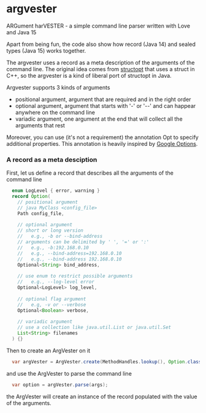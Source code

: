 # argvester
ARGument harVESTER - a simple command line parser written with Love and Java 15

Apart from being fun, the code also show how record (Java 14) and sealed types (Java 15) works together.

The argvester uses a record as a meta description of the arguments of the command line.
The original idea comes from [structopt](https://github.com/p-ranav/structopt) that uses
a struct in C++, so the argvester is a kind of liberal port of structopt in Java.

Argvester supports 3 kinds of arguments
- positional argument, argument that are required and in the right order
- optional argument, argument that starts with '-' or '--' and can happear anywhere on the command line
- variadic argument, one argument at the end that will collect all the arguments that rest

Moreover, you can use (it's not a requirement) the annotation Opt to specify additional properties.
This annotation is heavily inspired by [Google Options](https://github.com/pcj/google-options).

### A record as a meta desciption 

First, let us define a record that describes all the arguments of the command line

```java
  enum LogLevel { error, warning }
  record Option(
    // positional argument
    // java MyClass <config_file>
    Path config_file,
 
    // optional argument
    // short or long version
    //   e.g., -b or --bind-address
    // arguments can be delimited by ' ', '=' or ':'
    //   e.g., -b:192.168.0.10
    //   e.g., --bind-address=192.168.0.10
    //   e.g., --bind-address 192.168.0.10
    Optional<String> bind_address,
 
    // use enum to restrict possible arguments
    //   e.g., --log-level error
    Optional<LogLevel> log_level,
 
    // optional flag argument
    //   e.g, -v or --verbose
    Optional<Boolean> verbose,
 
    // variadic argument
    // use a collection like java.util.List or java.util.Set
    List<String> filenames
  ) {}
```

Then to create an ArgVester on it
```java
  var argVester = ArgVester.create(MethodHandles.lookup(), Option.class);  
```

and use the ArgVester to parse the command line
```java
  var option = argVester.parse(args);
```
the ArgVester will create an instance of the record populated with the value of the arguments.

